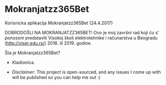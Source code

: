 # Mokranjatzz365Bet
Korisnicka aplikacija Mokranjatzz365Bet (24.4.2017)

DOBRODOŠLI NA MOKRANJATZZ365BET! Ovo je moj završni rad koji ću s' ponosom predstaviti Visokoj školi elektrotehnike i računarstva u Beogradu (http://viser.edu.rs/) 2018. ili 2019. godine.

Šta je Mokranjatzz365Bet?

- Kladionica.

- *Disclaimer:* This project is open-sourced, and any issues I come up with will be published so you can help me out :)
